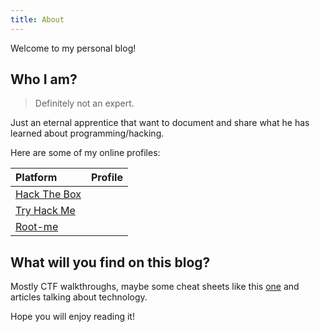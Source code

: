 ```yaml
---
title: About
---
```


Welcome to my personal blog! 

## Who I am?

> Definitely not an expert.

Just an eternal apprentice that want to document and share what he has learned about programming/hacking.

Here are some of my online profiles: 

| Platform                                                  | Profile                                                                       |
|:----------------------------------------------------------|------------------------------------------------------------------------------:|
| [Hack The Box](https://www.hackthebox.eu/profile/31944)   | <script src="https://www.hackthebox.eu/badge/31944"></script>                 |
| [Try Hack Me](https://tryhackme.com/p/amir0r)             | <script src="https://tryhackme.com/badge/90443"></script>                     |
| [Root-me](https://www.root-me.org/amirr0r)                | <script src="https://amirr0r.github.io/assets/js/rootme-badge.js"></script>   |

## What will you find on this blog?

Mostly CTF walkthroughs, maybe some cheat sheets like this [one](https://github.com/amirr0r/notes/blob/master/Infosec/pentest-cheatsheet.md#pentest-cheatsheet) and articles talking about technology.

Hope you will enjoy reading it!


<script>
    Array.from(document.querySelectorAll('td')).filter(td => td.querySelector('img')).forEach(td => td.style["text-align"] = "left");
    const mini_icons = Array.from(document.querySelectorAll(".post-content p > img:not([style])"));
    mini_icons[0].style.left = "-2%";
    mini_icons[1].style.left = "-8%";
</script>